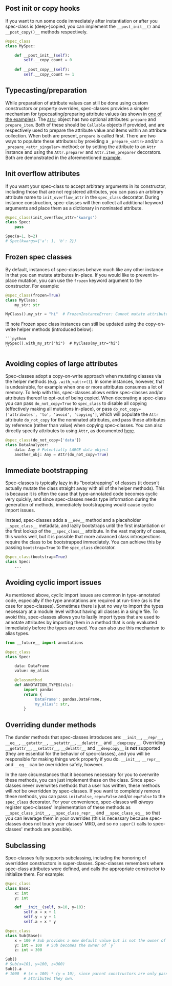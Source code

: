 ## Post init or copy hooks

If you want to run some code immediately after instantiation or after you 
spec-class is (deep-)copied, you can implement the `__post_init__()` and 
`__post_copy()__` methods respectively.

```python
@spec_class
class MySpec:

    def __post_init__(self):
        self.__copy_count = 0
    
    def __post_copy__(self):
        self.__copy_count += 1
```

## Typecasting/preparation

While preparation of attribute values can still be done using custom
constructors or property overrides, spec-classes provides a simpler mechanism
for typecasting/preparing attribute values (as shown in
[one of the examples](../examples/preparation.md)). The [`Attr`](special_types.md#Attr)
object has two optional attributes: `prepare` and `prepare_item`. Both of these
should be `Callable` objects if provided, and are respectively used to prepare
the attribute value and items within an attribute collection. When both are
present, `prepare` is called first. There are two ways to populate these
attributes: by providing a `_prepare_<attr>` and/or a `_prepare_<attr_singular>`
method; or by setting the attribute to an `Attr` instance and using the
`Attr.preparer` and `Attr.item_preparer` decorators. Both are demonstrated
in the aforementioned [example](../examples/preparation.md).

## Init overflow attributes
If you want your spec-class to accept arbitrary arguments in its constructor,
including those that are not registered attributes, you can pass an arbitrary
attribute name to `init_overflow_attr` in the `spec_class` decorator. During
instance construction, spec-classes will then collect all additional keyword
arguments and place them as a dictionary in nominated attribute.

```python
@spec_class(init_overflow_attr='kwargs')
class Spec:
    pass

Spec(a=1, b=2)
# Spec(kwargs={'a': 1, 'b': 2})
```

## Frozen spec classes

By default, instances of spec-classes behave much like any other instance in
that you can mutate attributes in-place. If you would like to prevent in-place mutation, you
can use the `frozen` keyword argument to the constructor. For example:

```python
@spec_class(frozen=True)
class MyClass:
    my_str: str

MyClass().my_str = "hi"  # FrozenInstanceError: Cannot mutate attribute `my_str` of frozen spec class `MySpec`.
```

!!! note
    Frozen spec class instances can still be updated using the copy-on-write
    helper methods (introduced below):

    ```python
    MySpec().with_my_str("hi")  # MyClass(my_str="hi")
    ```

## Avoiding copies of large attributes

Spec-classes adopt a copy-on-write approach when mutating classes via the
helper methods (e.g. `.with_<attr>()`). In some instances, however, that is
undesirable, for example when one or more attributes consumes a lot of memory.
To help with this, spec-classes allows entire spec-classes and/or attributes
thereof to opt-out of being copied. When decorating a spec-class you can pass
`do_not_copy=True` to `spec_class` to disable all copying (effectively making all mutations
in-place), or pass `do_not_copy=['attributes', 'to', 'avoid', 'copying']`, which
will populate the `Attr` attribute `do_not_copy` for the nominated attributes,
and pass these attributes by reference (rather than value) when copying
spec-classes. You can also directly specify attributes to using `Attr`, as
documented [here](special_types.md#Attr).

```python
@spec_class(do_not_copy=['data'])
class DataAnalyzer:
    data: Any # Potentially LARGE data object
    another_obj: Any = Attr(do_not_copy=True)
```

## Immediate bootstrapping

Spec-classes is typically lazy in its "bootstrapping" of classes (it doesn't
actually mutate the class straight away with all of the helper methods). This is
because it is often the case that type-annotated code becomes cyclic very
quickly, and since spec-classes needs type information during the generation of
methods, immediately bootstrapping would cause cyclic import issues.

Instead, spec-classes adds a `__new__` method and a placeholder `__spec_class__`
metadata, and lazily bootstraps until the first instantiation or the first
lookup of the `__spec_class__` attribute. In the vast majority of cases, this
works well, but it is possible that more advanced class introspections require
the class to be bootstrapped immediately. You can achieve this by passing
`bootstrap=True` to the `spec_class` decorator.

```python
@spec_class(bootstrap=True)
class Spec:
    ...
```

## Avoiding cyclic import issues

As mentioned above, cyclic import issues are common in type-annotated code,
especially if the type annotations are required at run-time (as is the case for
spec-classes). Sometimes there is just no way to import the types necessary
at a module level without having all classes in a single file. To avoid this,
spec-classes allows you to lazily import types that are used to annotate
attributes by importing them in a method that is only evaluated immediately
before the types are used. You can also use this mechanism to alias types.

```python
from __future__ import annotations

@spec_class
class Spec:

    data: DataFrame
    value: my_alias

    @classmethod
    def ANNOTATION_TYPES(cls):
        import pandas
        return {
            'DataFrame': pandas.DataFrame,
            'my_alias': str,
        }
```

## Overriding dunder methods

The dunder methods that spec-classes introduces are: `__init__`, `__repr__`,
`__eq__`, `__getattr__`, `__setattr__`, `__delattr__` and `__deepcopy__`.
Overriding `__getattr__`, `__setattr__`, `__delattr__` and `__deepcopy__` is
**not** supported (they are essential for the behavior of spec-classes), and you
will be responsible for making things work properly if you do. `__init__`,
`__repr__` and `__eq__` can be overridden safely, however.

In the rare circumstances that it becomes necessary for you to overwrite these
methods, you can just implement these on the class. Since spec-classes never
overwrites methods that a user has written, these methods will *not* be
overridden by spec-classes. If you want to completely remove these methods, you
can pass `init=False`, `repr=False` and/or `eq=False` to the `spec_class`
decorator. For your convenience, spec-classes will *always* register
spec-classes' implementation of these methods as `__spec_class_init__`,
`__spec_class_repr__` and `__spec_class_eq__` so that you can leverage them in
your overrides (this is necessary because spec-classes does not touch your
classes' MRO, and so no `super()` calls to spec-classes' methods are possible).

## Subclassing

Spec-classes fully supports subclassing, including the honoring of overridden
constructors in super-classes. Spec-classes remembers where spec-class
attributes were defined, and calls the appropriate constructor to initialize
them. For example:
```python
@spec_class
class Base:
    x: int
    y: int

    def __init__(self, x=10, y=10):
        self.x = x + 1
        self.y = y + 1
        self.a = x * y

@spec_class
class Sub(Base):
    x = 100 # Sub provides a new default value but is not the owner of `x`
    y: int = 100  # Sub becomes the owner of `y`
    z: int = 300

Sub()
# Sub(x=101, y=100, z=300)
Sub().a
# 1000  # (x = 100) * (y = 10), since parent constructors are only passed
        # attributes they own.
```
